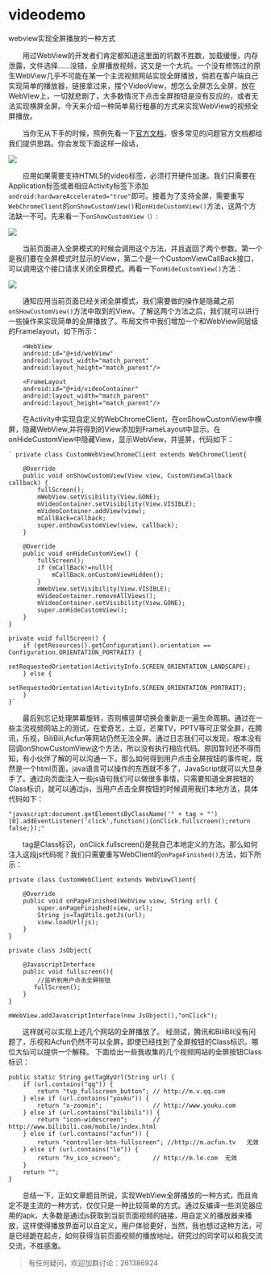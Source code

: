 # videodemo
webview实现全屏播放的一种方式

　　用过WebView的开发者们肯定都知道这里面的坑数不胜数，加载缓慢，内存泄露，文件选择......没错，全屏播放视频，这又是一个大坑。一个没有修饰过的原生WebView几乎不可能在某一个主流视频网站实现全屏播放，倘若在客户端自己实现简单的播放器，链接拿过来，摆个VideoView，想怎么全屏怎么全屏，放在WebView上，一切就悲剧了，大多数情况下点击全屏按钮是没有反应的，或者无法实现横屏全屏。今天来介绍一种简单易行粗暴的方式来实现WebView的视频全屏播放。

　　当你无从下手的时候，照例先看一下[官方文档](https://developer.android.com/reference/android/webkit/WebView.html)，很多常见的问题官方文档都给我们提供思路。你会发现下面这样一段话，

![](http://upload-images.jianshu.io/upload_images/2466095-e4f037256adde6ef.png?imageMogr2/auto-orient/strip%7CimageView2/2/w/1240)

　　应用如果需要支持HTML5的video标签，必须打开硬件加速。我们只需要在Application标签或者相应Activity标签下添加`android:hardwareAccelerated="true"`即可。接着为了支持全屏，需要重写`WebChromeClient`的`onShowCustomView()`和`onHideCustomView()`方法，这两个方法缺一不可。先来看一下`onShowCustomView（）`:

![](http://upload-images.jianshu.io/upload_images/2466095-1bc33530363160a0.png?imageMogr2/auto-orient/strip%7CimageView2/2/w/1240)

　　当前页面进入全屏模式的时候会调用这个方法，并且返回了两个参数。第一个是我们要在全屏模式时显示的View，第二个是一个CustomViewCallBack接口，可以调用这个接口请求关闭全屏模式。再看一下`onHideCustomView()`方法：

![](http://upload-images.jianshu.io/upload_images/2466095-773bd024ee72825f.png?imageMogr2/auto-orient/strip%7CimageView2/2/w/1240)

　　通知应用当前页面已经关闭全屏模式，我们需要做的操作是隐藏之前`onSHowCustomView()`方法中取到的View。了解这两个方法之后，我们就可以进行一些操作来实现简单的全屏播放了。布局文件中我们增加一个和WebView同层级的Framelayout，如下所示：

        <WebView
        android:id="@+id/webView"
        android:layout_width="match_parent"
        android:layout_height="match_parent"/>

        <FrameLayout
        android:id="@+id/videoContainer"
        android:layout_width="match_parent"
        android:layout_height="match_parent"/>

　　在Activity中实现自定义的WebChromeClient，在onShowCustomView中横屏，隐藏WebView,并将得到的View添加到FrameLayout中显示。在onHideCustomView中隐藏View，显示WebView，并竖屏，代码如下：

    ` private class CustomWebViewChromeClient extends WebChromeClient{

        @Override
        public void onShowCustomView(View view, CustomViewCallback callback) {
            fullScreen();
            mWebView.setVisibility(View.GONE);
            mVideoContainer.setVisibility(View.VISIBLE);
            mVideoContainer.addView(view);
            mCallBack=callback;
            super.onShowCustomView(view, callback);
        }

        @Override
        public void onHideCustomView() {
            fullScreen();
            if (mCallBack!=null){
                mCallBack.onCustomViewHidden();
            }
            mWebView.setVisibility(View.VISIBLE);
            mVideoContainer.removeAllViews();
            mVideoContainer.setVisibility(View.GONE);
            super.onHideCustomView();
        }
    }

    private void fullScreen() {
        if (getResources().getConfiguration().orientation == Configuration.ORIENTATION_PORTRAIT) {
            setRequestedOrientation(ActivityInfo.SCREEN_ORIENTATION_LANDSCAPE);
        } else {
            setRequestedOrientation(ActivityInfo.SCREEN_ORIENTATION_PORTRAIT);
        }
    }`

　　最后别忘记处理屏幕旋转，否则横竖屏切换会重新走一遍生命周期。通过在一些主流视频网站上的测试，在爱奇艺，土豆，芒果TV，PPTV等可正常全屏，在腾讯，乐视，BiliBili,Acfun等网站仍然无法全屏。通过日志我们可以发现，根本没有回调onShowCustomView这个方法，所以没有执行相应代码。原因暂时还不得而知，有小伙伴了解的可以沟通一下。那么如何得到用户点击全屏按钮的事件呢，既然是一个html页面，java语言可以操作的东西就不多了，JavaScript就可以大显身手了。通过向页面注入一些js语句我们可以做很多事情，只需要知道全屏按钮的Class标识，就可以通过js，当用户点击全屏按钮的时候调用我们本地方法，具体代码如下：

    "javascript:document.getElementsByClassName('" + tag + "')[0].addEventListener('click',function(){onClick.fullscreen();return false;});"

　　tag是Class标识，onClick.fullscreen()是我自己本地定义的方法。那么如何注入这段js代码呢？我们只需要重写WebClient的`onPageFinished()`方法，如下所示：

    private class CustomWebClient extends WebViewClient{

        @Override
        public void onPageFinished(WebView view, String url) {
            super.onPageFinished(view, url);
            String js=TagUtils.getJs(url);
            view.loadUrl(js);
        }
    }

    private class JsObject{

        @JavascriptInterface
        public void fullscreen(){
            //监听到用户点击全屏按钮
           fullScreen();
        }
    }

    mWebView.addJavascriptInterface(new JsObject(),"onClick");

　　这样就可以实现上述几个网站的全屏播放了。
   经测试，腾讯和BiliBili没有问题了，乐视和Acfun仍然不可以全屏，即使已经找到了全屏按钮的Class标识。哪位大仙可以提供一个解释。
   下面给出一些我收集的几个视频网站的全屏按钮Class标识：

    public static String getTagByUrl(String url) {
        if (url.contains("qq")) {
            return "tvp_fullscreen_button"; // http://m.v.qq.com
        } else if (url.contains("youku")) {
            return "x-zoomin";              // http://www.youku.com
        } else if (url.contains("bilibili")) {
            return "icon-widescreen";       // http://www.bilibili.com/mobile/index.html
        } else if (url.contains("acfun")) {
            return "controller-btn-fullscreen"; //http://m.acfun.tv   无效
        } else if (url.contains("le")) {
            return "hv_ico_screen";         // http://m.le.com  无效
        }
        return "";
    }

　　总结一下，正如文章题目所说，实现WebView全屏播放的一种方式，而且肯定不是主流的一种方式，仅仅只是一种比较简单的方式。通过反编译一些浏览器应用的apk，大多数是通过js获取到当前页面视频的链接，用自定义的播放器来播放，这样使得播放界面可以自定义，用户体验更好，当然，我也想过这种方法，可是已经跪在起点，如何获得当前页面视频的播放地址。研究过的同学可以和我交流交流，不胜感激。



> 有任何疑问，欢迎加群讨论：261386924

　　
